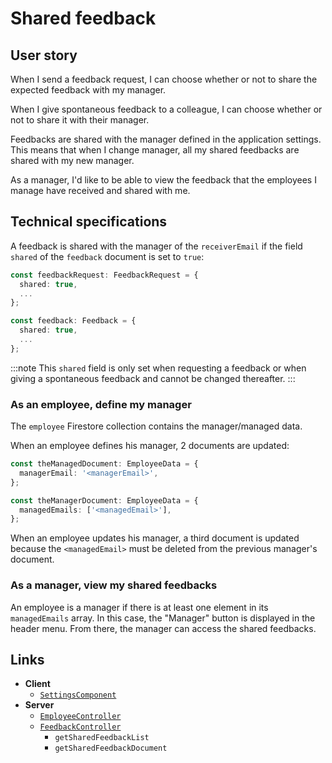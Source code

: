# Shared feedback

## User story

When I send a feedback request, I can choose whether or not to share the expected feedback with my manager.

When I give spontaneous feedback to a colleague, I can choose whether or not to share it with their manager.

Feedbacks are shared with the manager defined in the application settings.
This means that when I change manager, all my shared feedbacks are shared with my new manager.

As a manager, I'd like to be able to view the feedback that the employees I manage have received and shared with me.

## Technical specifications

A feedback is shared with the manager of the `receiverEmail` if the field `shared` of the `feedback` document is set to `true`:

```ts
const feedbackRequest: FeedbackRequest = {
  shared: true,
  ...
};

const feedback: Feedback = {
  shared: true,
  ...
};
```

:::note
This `shared` field is only set when requesting a feedback or when giving a spontaneous feedback and cannot be changed thereafter.
:::

### As an employee, define my manager

The `employee` Firestore collection contains the manager/managed data.

When an employee defines his manager, 2 documents are updated:

```ts
const theManagedDocument: EmployeeData = {
  managerEmail: '<managerEmail>',
};

const theManagerDocument: EmployeeData = {
  managedEmails: ['<managedEmail>'],
};
```

When an employee updates his manager, a third document is updated because the `<managedEmail>` must be deleted from the previous manager's document.

### As a manager, view my shared feedbacks

An employee is a manager if there is at least one element in its `managedEmails` array.
In this case, the "Manager" button is displayed in the header menu.
From there, the manager can access the shared feedbacks.

## Links

- **Client**
  - [`SettingsComponent`](https://github.com/Zenika/feedzback/blob/main/client/src/app/settings/settings.component.ts)
- **Server**
  - [`EmployeeController`](https://github.com/Zenika/feedzback/blob/main/server/src/employee/employee.controller.ts)
  - [`FeedbackController`](https://github.com/Zenika/feedzback/blob/main/server/src/feedback/feedback.controller.ts)
    - `getSharedFeedbackList`
    - `getSharedFeedbackDocument`
